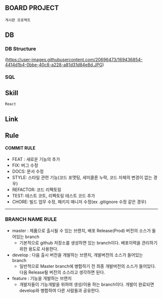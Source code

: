 ## BOARD PROJECT
    게시판 프로젝트

## DB

### DB Structure

(https://user-images.githubusercontent.com/20696473/169436854-4414d1b4-0bbe-40c8-a228-a81d31d84e8d.JPG)

### SQL

## Skill
    React
    
## Link

## Rule

#### COMMIT RULE

-   FEAT : 새로운 기능의 추가
-   FIX: 버그 수정
-   DOCS: 문서 수정
-   STYLE: 스타일 관련 기능(코드 포맷팅, 세미콜론 누락, 코드 자체의 변경이 없는 경우)
-   REFACTOR: 코드 리펙토링
-   TEST: 테스트 코트, 리펙토링 테스트 코드 추가
-   CHORE: 빌드 업무 수정, 패키지 매니저 수정(ex .gitignore 수정 같은 경우)

---

### BRANCH NAME RULE

-   master : 제품으로 출시될 수 있는 브랜치, 배포 Release(Prod) 버전의 소스가 들어있는 branch
    -   기본적으로 github 저장소를 생성하면 있는 branch이다. 배포이력을 관리하기 위한 용도로 사용한다.
-   develop : 다음 출시 버전을 개발하는 브랜치, 개발버전의 소스가 들어있는 branch
    -   일반적으로 Master branch에 병합하기 전 최종 개발버전의 소스가 들어있다. 다음 Release될 버전의 소스라고 생각하면 된다.
-   feature : 기능을 개발하는 브랜치
    -   개발자들이 기능개발을 위하여 생성/이용 하는 branch이다. 개발이 완료되면 develop와 병합하여 다른 사람들과 공유한다.
